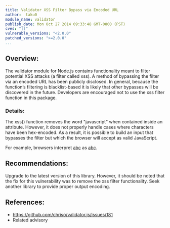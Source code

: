 ```yaml
---
title: Validator XSS Filter Bypass via Encoded URL
author:  taku0
module_name: validator
publish_date: Mon Oct 27 2014 09:33:48 GMT-0800 (PST)
cves: "[]"
vulnerable_versions: "<2.0.0"
patched_versions: ">=2.0.0"
...
```


## Overview:
The validator module for Node.js contains functionality meant to filter potential XSS attacks (a filter called xss). A method of
bypassing the filter via an encoded URL has been publicly disclosed. In general, because the function’s filtering is blacklist-based it is likely that other bypasses will be discovered in the future. Developers are encouraged not to use the xss filter function in this package.

### Details:
The xss() function removes the word "javascript" when contained inside an attribute. However, it does not properly handle cases where
characters have been hex-encoded. As a result, it is possible to build an input that bypasses the filter but which the browser will accept as valid JavaScript.

For example, browsers interpret <a href="jav&#x61;script:...">abc</a> as <a href="javascript:...">abc</a>.

## Recommendations:
Upgrade to the latest version of this library. However, it should be noted that the fix for this vulnerability was to remove the xss filter functionality. Seek another library to provide proper output encoding.

## References:
- https://github.com/chriso/validator.js/issues/181
- Related advisory

